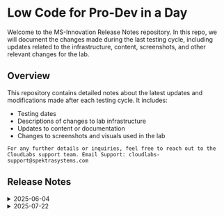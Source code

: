 # Low Code for Pro-Dev in a Day 

Welcome to the MS-Innovation Release Notes repository. In this repo, we will document the changes made during the last testing cycle, including updates related to the infrastructure, content, screenshots, and other relevant changes for the lab.

## Overview

This repository contains detailed notes about the latest updates and modifications made after each testing cycle. It includes:

- Testing dates
- Descriptions of changes to lab infrastructure
- Updates to content or documentation
- Changes to screenshots and visuals used in the lab

`For any further details or inquiries, feel free to reach out to the CloudLabs support team. Email Support: cloudlabs-support@spektrasystems.com`

## Release Notes

<details>
  <summary>2025-06-04</summary>

### Release Date: 2025-06-04

- **Change**: Updated logon script to fix dev test environement deployment in power apps portal, fixed pac and npm packages installation.
- **Testing Date**: 2025-06-04

## Infrastructure Changes

**Change:**
- Updated logon script and fixed the issues.

**Details:**
- The dev test environment was getting failed to get created in power apps portal.
- pac and npm packages were getting failed to install. 
- To make deployment and the logon script to get succeeded, the environment was assigned with **Powerapps Premium** and **Microsoft 365 E3(no teams)** license before the deployment. 

## Content Changes
 
- The overview of all three labs are updated which provides insights on the tasks done in the respective labs.
- Added clear instructions for users to navigate to correct development environment.

## Screenshot Updates

- Screenshots have been updated as per new UI changes and updated instructions.
- Added new screenshots where users need to select right development environment and right files from the virtual machine.
- Getting started page has been updated as per the new UI changes in the CloudLabs.

## Testing Notes

- **Testing Date**: 2025-06-04
- **Tested Features**: Inline validations, latest UI changes, functionality of the lab.
- **Issues Found**: Dev test environment was not showing up in powerapps portal, pac and npm pacakges are not installed.
- **Resolved Issues**: Updated logon script to fix the issues mentioned and need to assign **Powerapps Premium** and **Microsoft 365 E3(no teams)** license before the logon script starts.
---
</details>

<details>
  <summary>2025-07-22</summary>

###Release Date : 2025-07-22

- **Testing Date**: 2025-07-22
## Infrastructure Changes

**Details:**
- The deployment is getting failed the reason is we have to assign power app license.
- Then again we have to rerun the logon task.
- After marking as success then we can open the environment link.

## Content Changes
 
- Added clear instructions for users to navigate to correct development environment.

## Screenshot Updates

- Screenshots have been updated as per new UI changes and updated instructions.
- Added multiple screenshots for better understanding.

## Testing Notes

- **Testing Date**: 2025-07-22
- **Tested Features**: Inline validations, latest UI changes, functionality of the lab.
- **Issues Found**: As per Lab Guide there were no issues and coming accept deployment issue because of powerapps License.
- **Resolved Issues**: Once power apps license is updated we have to rerun the log on task

</details>
